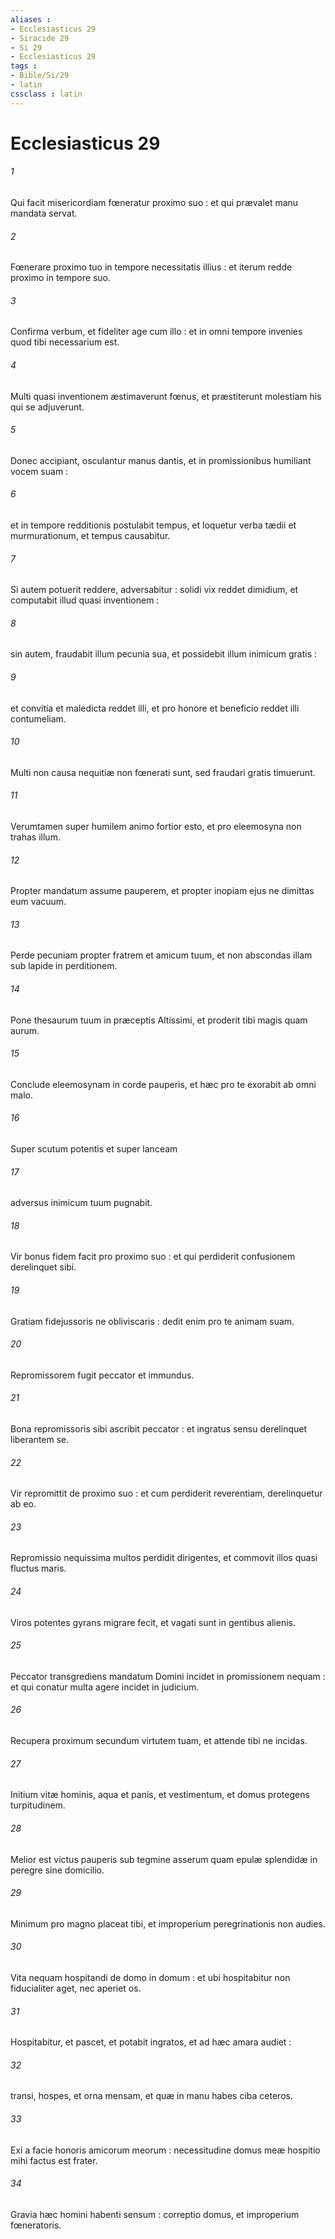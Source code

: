 ```yaml
---
aliases : 
- Ecclesiasticus 29
- Siracide 29
- Si 29
- Ecclesiasticus 29
tags : 
- Bible/Si/29
- latin
cssclass : latin
---
```


# Ecclesiasticus 29

###### 1
Qui facit misericordiam fœneratur proximo suo : et qui prævalet manu mandata servat.
###### 2
Fœnerare proximo tuo in tempore necessitatis illius : et iterum redde proximo in tempore suo.
###### 3
Confirma verbum, et fideliter age cum illo : et in omni tempore invenies quod tibi necessarium est.
###### 4
Multi quasi inventionem æstimaverunt fœnus, et præstiterunt molestiam his qui se adjuverunt.
###### 5
Donec accipiant, osculantur manus dantis, et in promissionibus humiliant vocem suam :
###### 6
et in tempore redditionis postulabit tempus, et loquetur verba tædii et murmurationum, et tempus causabitur.
###### 7
Si autem potuerit reddere, adversabitur : solidi vix reddet dimidium, et computabit illud quasi inventionem :
###### 8
sin autem, fraudabit illum pecunia sua, et possidebit illum inimicum gratis :
###### 9
et convitia et maledicta reddet illi, et pro honore et beneficio reddet illi contumeliam.
###### 10
Multi non causa nequitiæ non fœnerati sunt, sed fraudari gratis timuerunt.
###### 11
Verumtamen super humilem animo fortior esto, et pro eleemosyna non trahas illum.
###### 12
Propter mandatum assume pauperem, et propter inopiam ejus ne dimittas eum vacuum.
###### 13
Perde pecuniam propter fratrem et amicum tuum, et non abscondas illam sub lapide in perditionem.
###### 14
Pone thesaurum tuum in præceptis Altissimi, et proderit tibi magis quam aurum.
###### 15
Conclude eleemosynam in corde pauperis, et hæc pro te exorabit ab omni malo.
###### 16
Super scutum potentis et super lanceam
###### 17
adversus inimicum tuum pugnabit.
###### 18
Vir bonus fidem facit pro proximo suo : et qui perdiderit confusionem derelinquet sibi.
###### 19
Gratiam fidejussoris ne obliviscaris : dedit enim pro te animam suam.
###### 20
Repromissorem fugit peccator et immundus.
###### 21
Bona repromissoris sibi ascribit peccator : et ingratus sensu derelinquet liberantem se.
###### 22
Vir repromittit de proximo suo : et cum perdiderit reverentiam, derelinquetur ab eo.
###### 23
Repromissio nequissima multos perdidit dirigentes, et commovit illos quasi fluctus maris.
###### 24
Viros potentes gyrans migrare fecit, et vagati sunt in gentibus alienis.
###### 25
Peccator transgrediens mandatum Domini incidet in promissionem nequam : et qui conatur multa agere incidet in judicium.
###### 26
Recupera proximum secundum virtutem tuam, et attende tibi ne incidas.
###### 27
Initium vitæ hominis, aqua et panis, et vestimentum, et domus protegens turpitudinem.
###### 28
Melior est victus pauperis sub tegmine asserum quam epulæ splendidæ in peregre sine domicilio.
###### 29
Minimum pro magno placeat tibi, et improperium peregrinationis non audies.
###### 30
Vita nequam hospitandi de domo in domum : et ubi hospitabitur non fiducialiter aget, nec aperiet os.
###### 31
Hospitabitur, et pascet, et potabit ingratos, et ad hæc amara audiet :
###### 32
transi, hospes, et orna mensam, et quæ in manu habes ciba ceteros.
###### 33
Exi a facie honoris amicorum meorum : necessitudine domus meæ hospitio mihi factus est frater.
###### 34
Gravia hæc homini habenti sensum : correptio domus, et improperium fœneratoris.
